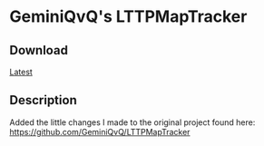 # GeminiQvQ's LTTPMapTracker

## Download

[Latest](https://github.com/coystream/LTTPMapTracker/releases/download/1.12/LTTPMapTracker.zip)

## Description

Added the little changes I made to the original project found here: https://github.com/GeminiQvQ/LTTPMapTracker
